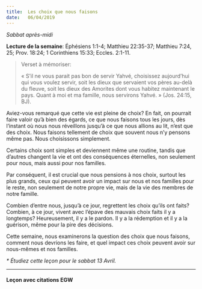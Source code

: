 ```yaml
---
title:  Les choix que nous faisons
date:   06/04/2019
---
```


_Sabbat après-midi_

**Lecture de la semaine**: Éphésiens 1:1-4; Matthieu 22:35-37; Matthieu 7:24, 25; Prov. 18:24; 1 Corinthiens 15:33; Eccles. 2:1-11.

><p>Verset à mémoriser:</p>
> « S’il ne vous parait pas bon de servir Yahvé, choisissez aujourd’hui qui vous voulez servir, soit les dieux que servaient vos pères au-delà du fleuve, soit les dieux des Amorites dont vous habitez maintenant le pays. Quant à moi et ma famille, nous servirons Yahvé. » (Jos. 24:15, BJ).

Aviez-vous remarqué que cette vie est pleine de choix? En fait, on pourrait faire valoir qu’à bien des égards, ce que nous faisons tous les jours, dès l’instant où nous nous réveillons jusqu’à ce que nous allions au lit, n’est que des choix. Nous faisons tellement de choix que souvent nous n’y pensons même pas. Nous choisissons simplement.

Certains choix sont simples et deviennent même une routine, tandis que d’autres changent la vie et ont des conséquences éternelles, non seulement pour nous, mais aussi pour nos familles.

Par conséquent, il est crucial que nous pensions à nos choix, surtout les plus grands, ceux qui peuvent avoir un impact sur nous et nos familles pour le reste, non seulement de notre propre vie, mais de la vie des membres de notre famille.

Combien d’entre nous, jusqu’à ce jour, regrettent les choix qu’ils ont faits? Combien, à ce jour, vivent avec l’épave des mauvais choix faits il y a longtemps? Heureusement, il y a le pardon. Il y a la rédemption et il y a la guérison, même pour la pire des décisions.

Cette semaine, nous examinerons la question des choix que nous faisons, comment nous devrions les faire, et quel impact ces choix peuvent avoir sur nous-mêmes et nos familles.

_* Étudiez cette leçon pour le sabbat 13 Avril._

---

#### Leçon avec citations EGW